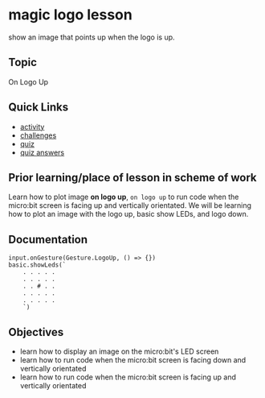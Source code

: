 # magic logo lesson

show an image that points up when the logo is up.



## Topic

On Logo Up

## Quick Links

* [activity](/lessons/magic-logo/activity)
* [challenges](/lessons/magic-logo/challenges)
* [quiz](/lessons/magic-logo/challenges)
* [quiz answers](/lessons/magic-logo/challenges)

## Prior learning/place of lesson in scheme of work

Learn how to plot image **on logo up**, `on logo up` to run code when the micro:bit screen is facing up and vertically orientated. We will be learning how to plot an image with the logo up, basic show LEDs, and logo down.

## Documentation
```cards
input.onGesture(Gesture.LogoUp, () => {})
basic.showLeds(`
    . . . . .
    . . . . .
    . . # . .
    . . . . .
    . . . . .
    `)
```

## Objectives

* learn how to display an image on the micro:bit's LED screen
* learn how to run code when the micro:bit screen is facing down and vertically orientated
* learn how to run code when the micro:bit screen is facing up and vertically orientated

